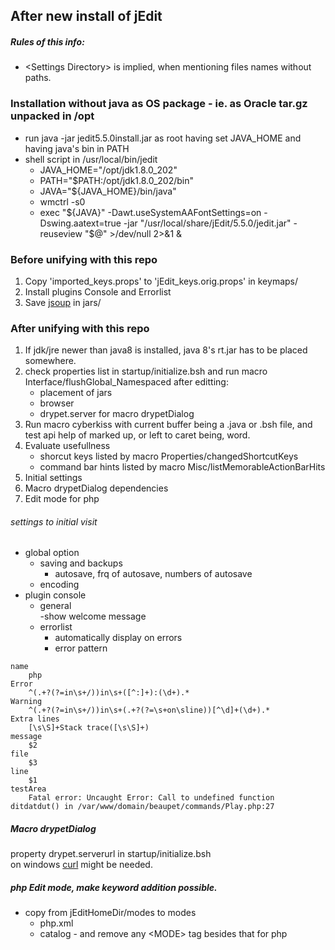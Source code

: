 ## After new install of jEdit


##### Rules of this info:

- \<Settings Directory\> is implied, when mentioning files names without paths. 

### Installation without java as OS package - ie. as Oracle tar.gz unpacked in /opt
- run java -jar jedit5.5.0install.jar as root having set JAVA_HOME and having java's bin in PATH
- shell script in /usr/local/bin/jedit 
	- JAVA_HOME="/opt/jdk1.8.0_202"
	- PATH="$PATH:/opt/jdk1.8.0_202/bin"
	- JAVA="${JAVA_HOME}/bin/java"
	- wmctrl -s0
	- exec "${JAVA}" -Dawt.useSystemAAFontSettings=on -Dswing.aatext=true -jar "/usr/local/share/jEdit/5.5.0/jedit.jar" -reuseview "$@" >/dev/null 2>&1 &

### Before unifying with this repo

1. Copy 'imported_keys.props' to 'jEdit_keys.orig.props' in keymaps/
2. Install plugins Console and Errorlist
3. Save [jsoup](https://jsoup.org/packages/jsoup-1.14.3.jar) in jars/

### After unifying with this repo

1. If jdk/jre newer than java8 is installed, java 8's rt.jar has to be placed somewhere.
2. check properties list in startup/initialize.bsh and run macro Interface/flushGlobal_Namespaced after editting:
	- placement of jars
	- browser
	- drypet.server for macro drypetDialog
3. Run macro cyberkiss with current buffer being a .java or .bsh file, and test api help of marked up, or left to caret being, word.
5. Evaluate usefullness
	- shorcut keys listed by macro Properties/changedShortcutKeys
	- command bar hints listed by macro Misc/listMemorableActionBarHits
6. Initial settings
7. Macro drypetDialog dependencies
8. Edit mode for php
			
###### settings to initial visit

- global option
	- saving and backups
		- autosave, frq of autosave, numbers of autosave
	- encoding
- plugin console
	- general	
		 -show welcome message
	- errorlist
		- automatically display on errors
		- error pattern
```			
name
	php
Error	
	^(.+?(?=in\s+/))in\s+([^:]+):(\d+).*
Warning
	^(.+?(?=in\s+/))in\s+(.+?(?=\s+on\sline))[^\d]+(\d+).*
Extra lines
	[\s\S]+Stack trace([\s\S]+)
message	
	$2
file
	$3
line
	$1
testArea	
	Fatal error: Uncaught Error: Call to undefined function ditdatdut() in /var/www/domain/beaupet/commands/Play.php:27
```			
		
##### Macro drypetDialog
	
property drypet.serverurl in startup/initialize.bsh   
on windows [curl](https://curl.se/windows/) might be needed.
		
##### php Edit mode, make keyword addition possible.

- copy from jEditHomeDir/modes to modes
	- php.xml
	- catalog - and remove any \<MODE\> tag besides that for php
